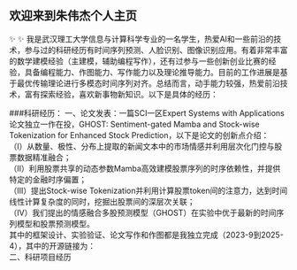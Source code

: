 ## 欢迎来到朱伟杰个人主页
✨ ✨ 我是武汉理工大学信息与计算科学专业的一名学生，热爱AI和一些前沿的技术，参与过的科研经历有时间序列预测、人脸识别、图像识别应用。有着非常丰富的数学建模经验（主建模，辅助编程写作），还有过参与一些创新创业比赛的经验，具备编程能力、作图能力、写作能力以及理论推导能力。目前的工作进展是基于最优传输理论进行多模态时间序列对齐。总结而言，动手能力较强，热爱前沿技术，富有探索经验，喜欢新事物新知识。以下是具体的经历：

###科研经历：
一、论文发表：一篇SCI一区Expert Systems with Applications论文独立一作在投，GHOST: Sentiment-gated Mamba and Stock-wise Tokenization for Enhanced Stock Prediction，以下是论文的创新点介绍：<br>
（I）从数量、极性、分布上提取的新闻文本中的市场情感并利用层次化门控与股票数据精准融合；<br>
（II）利用股票共享的动态参数Mamba高效建模股票序列的时序依赖性，并提供特定的金融时序偏置；<br>
（III）提出Stock-wise Tokenization并利用计算股票token间的注意力，达到时间线性计算复杂度的同时，挖掘出股票间的深层次关联；<br>
（IV）我们提出的情感融合多股预测模型（GHOST）在实验中优于最新的时间序列模型和股票预测模型。<br>
其中的框架设计、实验验证、论文写作和作图都是我独立完成（2023-9到2025-4），其中的开源链接为：<br>
二、科研项目经历
    

<!--
**WHUT-zwj/WHUT-zwj** is a ✨ _special_ ✨ repository because its `README.md` (this file) appears on your GitHub profile.

Here are some ideas to get you started:

- 🔭 I’m currently working on ...
- 🌱 I’m currently learning ...
- 👯 I’m looking to collaborate on ...
- 🤔 I’m looking for help with ...
- 💬 Ask me about ...
- 📫 How to reach me: ...
- 😄 Pronouns: ...
- ⚡ Fun fact: ...
-->

